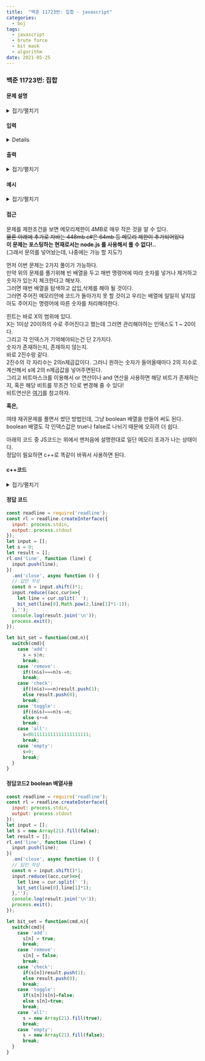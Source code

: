 ```yaml
---
title:  "백준 11723번: 집합 - javascript"
categories: 
  - boj
tags:
  - javascript
  - brute force
  - bit mask
  - algorithm
date: 2021-05-25
---
```

### 백준 11723번: 집합


#### 문제 설명
<details markdown="1">
<summary>접기/펼치기</summary>
비어있는 공집합 S가 주어졌을 때, 아래 연산을 수행하는 프로그램을 작성하시오.

- add x: S에 x를 추가한다. (1 ≤ x ≤ 20) S에 x가 이미 있는 경우에는 연산을 무시한다.
- remove x: S에서 x를 제거한다. (1 ≤ x ≤ 20) S에 x가 없는 경우에는 연산을 무시한다.
- check x: S에 x가 있으면 1을, 없으면 0을 출력한다. (1 ≤ x ≤ 20)
- toggle x: S에 x가 있으면 x를 제거하고, 없으면 x를 추가한다. (1 ≤ x ≤ 20)
- all: S를 {1, 2, ..., 20} 으로 바꾼다.
- empty: S를 공집합으로 바꾼다. 

 </details>

#### 입력
<details markdown="1">
첫째 줄에 수행해야 하는 연산의 수 M (1 ≤ M ≤ 3,000,000)이 주어진다.

둘째 줄부터 M개의 줄에 수행해야 하는 연산이 한 줄에 하나씩 주어진다.
 </details>

#### 출력
<details markdown="1">
<summary>접기/펼치기</summary>
check 연산이 주어질때마다, 결과를 출력한다.
</details>

#### 예시   
<details markdown="1">
<summary>접기/펼치기</summary>

```js
입력
26
add 1
add 2
check 1
check 2
check 3
remove 2
check 1
check 2
toggle 3
check 1
check 2
check 3
check 4
all
check 10
check 20
toggle 10
remove 20
check 10
check 20
empty
check 1
toggle 1
check 1
toggle 1
check 1
```
```js
출력
1
1
0
1
0
1
0
1
0
1
1
0
0
0
1
0
```

</details>

#### 접근   
문제를 제한조건을 보면 메모리제한이 4MB로 매우 작은 것을 알 수 있다.   
~~물론 아래에 추가로 자바는 448mb c#은 64mb 등 메모리 제한이 추가되어있다~~   
**이 문제는 포스팅하는 현재로서는 node.js 를 사용해서 풀 수 없다!..**   
(그래서 문의를 넣어놨는데, 나중에는 가능 할 지도?)   

먼저 이번 문제는 2가지 풀이가 가능하다.   
만약 위의 문제를 풀기위해 빈 배열을 두고 매번 명령어에 따라 숫자를 넣거나 제거하고 숫자가 있는지 체크한다고 해보자.   
그러면 매번 배열을 탐색하고 삽입,삭제를 해야 될 것이다.   
그러면 주어진 메모리안에 코드가 돌아가지 못 할 것이고 우리는 배열에 일일히 넣지않아도 주어지는 명령어에 따른 숫자를 처리해야한다.   

힌트는 바로 X의 범위에 있다.   
X는 1이상 20이하의 수로 주어진다고 했는데 그러면 관리해야하는 인덱스도 1 ~ 20이다.   
그리고 각 인덱스가 기억해야되는건 단 2가지다.   
숫자가 존재하는지, 존재하지 않는지.   
바로 2진수랑 같다.   
2진수의 각 자리수는 2의n제곱값이다. 그러니 원하는 숫자가 들어올때마다 2의 지수로 계산해서 s에 2의 n제곱값을 넣어주면된다.   
그리고 비트마스크를 이용해서 or 연산이나 and 연산을 사용하면 해당 비트가 존재하는지, 혹은 해당 비트를 무조건 1으로 변경해 줄 수 있다!   
비트연산은 [여기](https://developer.mozilla.org/ko/docs/Web/JavaScript/Guide/Expressions_and_Operators#%EB%B9%84%ED%8A%B8_%EC%97%B0%EC%82%B0%EC%9E%90)를 참고하자.   

**혹은,**   

여태 재귀문제를 풀면서 썼던 방법인데, 그냥 boolean 배열을 만들어 써도 된다.   
boolean 배열도 각 인덱스값은 true나 false로 나뉘기 때문에 오히려 더 쉽다.

아래의 코드 중 JS코드는 위에서 맨처음에 설명한대로 일단 메모리 초과가 나는 상태이다.   
정답이 필요하면 c++로 똑같이 바꿔서 사용하면 된다.   

#### c++코드
<details markdown="1">
<summary>접기/펼치기</summary>
#include <iostream>

using namespace std;

int main() {
	ios::sync_with_stdio(NULL);
	cin.tie(nullptr);
	int M,x;
	int k = 0;
	string s;
	cin >> M;
	while (M--) {
		cin >> s;
		if (s == "add") {
			cin >> x;
			if(~(k & (1 <<x))) k |= (1 << x);
		}
		else if (s == "remove") {
			cin >> x;
			if (k & (1 << x)) k &= ~(1 << x);
		}
		else if (s == "check") {
			cin >> x;
			if (k & (1 << x)) cout << 1 << "\n";
			else cout << 0 << "\n";
		}
		else if (s == "toggle") {
			cin >> x;
			if (k & (1 << x)) k &= ~(1 << x);
			else k |= (1 << x);
		}
		else if (s == "all")k |= (1 << 21) - 1;
		else k = 0;
	}
}
</details>

#### 정답 코드
```js
const readline = require('readline');
const rl = readline.createInterface({
  input: process.stdin,
  output: process.stdout
});
let input = [];
let s = 0;
let result = [];
rl.on('line', function (line) {
  input.push(line);
})
  .on('close', async function () {
  // 답안 작성
  const n = input.shift()*1;
  input.reduce((acc,cur)=>{
    let line = cur.split(' ');
    bit_set(line[0],Math.pow(2,line[1]*1-1));
  },'');
  console.log(result.join('\n'));  
  process.exit();
});

let bit_set = function(cmd,n){
  switch(cmd){
    case 'add':
      s = s|n;
      break;
    case 'remove':
      if((n&s)===n)s-=n;
      break;
    case 'check':
      if((n&s)===n)result.push(1);
      else result.push(0);
      break;
    case 'toggle':
      if((n&s)===n)s-=n;
      else s+=n
      break;
    case 'all':
      s=0b11111111111111111111;
      break;
    case 'empty':
      s=0;
      break;
  }
}
```

#### 정답코드2 boolean 배열사용   
```js
const readline = require('readline');
const rl = readline.createInterface({
  input: process.stdin,
  output: process.stdout
});
let input = [];
let s = new Array(21).fill(false);
let result = [];
rl.on('line', function (line) {
  input.push(line);
})
  .on('close', async function () {
  // 답안 작성
  const n = input.shift()*1;
  input.reduce((acc,cur)=>{
    let line = cur.split(' ');
    bit_set(line[0],line[1]*1);
  },'');
  console.log(result.join('\n'));
  process.exit();
});

let bit_set = function(cmd,n){
  switch(cmd){
    case 'add':
      s[n] = true;
      break;
    case 'remove':
      s[n] = false;
      break;
    case 'check':
      if(s[n])result.push(1);
      else result.push(0);
      break;
    case 'toggle':
      if(s[n])s[n]=false;
      else s[n]=true;
      break;
    case 'all':
      s = new Array(21).fill(true);
      break;
    case 'empty':
      s = new Array(21).fill(false);
      break;
  }
}
```